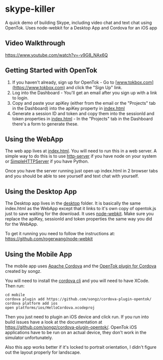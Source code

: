 # skype-killer

A quick demo of building Skype, including video chat and text chat using OpenTok. Uses node-webkit for a Desktop App and Cordova for an iOS app

## Video Walkthrough

https://www.youtube.com/watch?v=-v9G8_NAx6Q

## Getting Started with OpenTok

1. If you haven't already, sign up for OpenTok - Go to [www.tokbox.com](https://www.tokbox.com) and click the "Sign Up" link. 
2. Log into the Dashboard - You'll get an email after you sign up with a link to login.
3. Copy and paste your apiKey (either from the email or the "Projects" tab in the Dashboard) into the apiKey property in [index.html](index.html)
4. Generate a session ID and token and copy them into the sessionId and token properties in [index.html](index.html) - In the "Projects" tab in the Dashboard there's a form to generate these. 

## Using the WebApp

The web app lives at [index.html](index.html). You will need to run this in a web server. A simple way to do this is to use [http-server](https://www.npmjs.org/package/http-server) if you have node on your system or [SimpleHTTPServer](https://docs.python.org/2/library/simplehttpserver.html) if you have Python. 

Once you have the server running just open up index.html in 2 browser tabs and you should be able to see yourself and text chat with yourself.

## Using the Desktop App

The Desktop app lives in the [desktop](desktop/) folder. It is basically the same index.html as the WebApp except that it links to it's own copy of opentok.js just to save waiting for the download. It uses [node-webkit](https://github.com/rogerwang/node-webkit). Make sure you replace the apiKey, sessionId and token properties the same way you did for the WebApp.

To get it running you need to follow the instructions at: https://github.com/rogerwang/node-webkit

## Using the Mobile App

The mobile app uses [Apache Cordova](http://cordova.apache.org/) and the [OpenTok plugin for Cordova](https://github.com/songz/cordova-plugin-opentok) created by songz.

You will need to install the [cordova cli](https://cordova.apache.org/docs/en/3.0.0/guide_cli_index.md.html) and you will need to have XCode. Then run:

```
cd mobile
cordova plugin add https://github.com/songz/cordova-plugin-opentok/
cordova platform add ios
open platforms/ios/HelloCordova.xcodeproj
```

Then you just need to plugin an iOS device and click run. If you run into build issues have a look at the documentation at https://github.com/songz/cordova-plugin-opentok/. OpenTok iOS applications have to be run on an actual device, they don't work in the simulator unfortunately. 

Also this app works better if it's locked to portrait orientation, I didn't figure out the layout properly for landscape.
